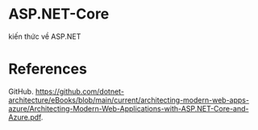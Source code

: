 # ASP.NET-Core
kiến thức về ASP.NET

# References
GitHub. https://github.com/dotnet-architecture/eBooks/blob/main/current/architecting-modern-web-apps-azure/Architecting-Modern-Web-Applications-with-ASP.NET-Core-and-Azure.pdf.

‌
